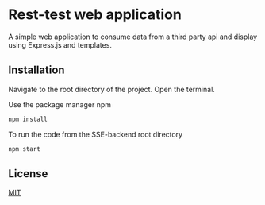 # Rest-test web application
A simple web application to consume data from a third party api and display using Express.js and templates. 

## Installation

Navigate to the root directory of the project. Open the terminal.

Use the package manager npm

```bash
npm install
```

To run the code from the SSE-backend root directory
```bash
npm start
```

## License
[MIT](https://choosealicense.com/licenses/mit/)

